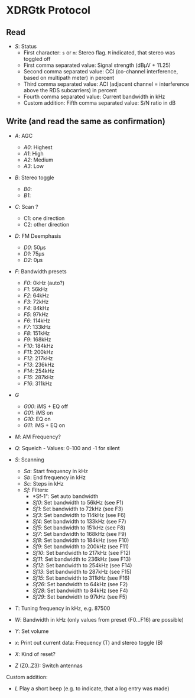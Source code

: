 # XDRGtk Protocol

## Read

- *S*: Status
    - First character: `s` or `m`: Stereo flag. `M` indicated, that stereo was toggled off
    - First comma separated value: Signal strength (dBµV + 11.25)
    - Second comma separated value: CCI (co-channel interference, based on multipath meter) in percent
    - Third comma separated value: ACI (adjacent channel = interference above the RDS subcarriers) in percent
    - Fourth comma separated value: Current bandwidth in kHz
    - Custom addition: Fifth comma separated value: S/N ratio in dB

## Write (and read the same as confirmation)

- *A*: AGC
    - *A0*: Highest
    - *A1*: High
    - *A2*: Medium
    - *A3*: Low

- *B*: Stereo toggle
    - *B0*:
    - *B1*:

- *C*: Scan ?
    - C1: one direction
    - C2: other direction

- *D*: FM Deemphasis
    - *D0*: 50µs
    - *D1*: 75µs
    - *D2*: 0µs

- *F*: Bandwidth presets
    - *F0*: 0kHz (auto?)
    - *F1*: 56kHz
    - *F2*: 64kHz
    - *F3*: 72kHz
    - *F4*: 84kHz
    - *F5*: 97kHz
    - *F6*: 114kHz
    - *F7*: 133kHz
    - *F8*: 151kHz
    - *F9*: 168kHz
    - *F10*: 184kHz
    - *F11*: 200kHz
    - *F12*: 217kHz
    - *F13*: 236kHz
    - *F14*: 254kHz
    - *F15*: 287kHz
    - *F16*: 311kHz

- *G*
    - *G00*: iMS + EQ off
    - *G01*: iMS on
    - *G10*: EQ on
    - *G11*: iMS + EQ on

- *M*: AM Frequency?

- *Q*: Squelch - Values: 0-100 and -1 for silent

- *S*: Scanning
    - *Sa*: Start frequency in kHz
    - *Sb*: End frequency in kHz
    - *Sc*: Steps in kHz
    - *Sf*: Filters:
        - *Sf-1": Set auto bandwidth
        - *Sf0*: Set bandwidth to 56kHz (see F1)
        - *Sf1*: Set bandwidth to 72kHz (see F3)
        - *Sf3*: Set bandwidth to 114kHz (see F6)
        - *Sf4*: Set bandwidth to 133kHz (see F7)
        - *Sf5*: Set bandwidth to 151kHz (see F8)
        - *Sf7*: Set bandwidth to 168kHz (see F9)
        - *Sf8*: Set bandwidth to 184kHz (see F10)
        - *Sf9*: Set bandwidth to 200kHz (see F11)
        - *Sf10*: Set bandwidth to 217kHz (see F12)
        - *Sf11*: Set bandwidth to 236kHz (see F13)
        - *Sf12*: Set bandwidth to 254kHz (see F14)
        - *Sf13*: Set bandwidth to 287kHz (see F15)
        - *Sf15*: Set bandwidth to 311kHz (see F16)
        - *Sf26*: Set bandwidth to 64kHz (see F2)
        - *Sf28*: Set bandwidth to 84kHz (see F4)
        - *Sf29*: Set bandwidth to 97kHz (see F5)

- *T*: Tuning frequency in kHz, e.g. 87500

- *W*: Bandwidth in kHz (only values from preset (F0...F16) are possible)

- *Y*: Set volume

- *x*: Print out current data: Frequency (T) and  stereo toggle (B)

- *X*: Kind of reset?

- *Z* (Z0..Z3): Switch antennas

Custom addition:

- *L* Play a short beep (e.g. to indicate, that a log entry was made)
